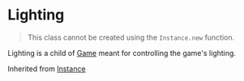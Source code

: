 # Lighting
> This class cannot be created using the `Instance.new` function.

Lighting is a child of [Game](../Game) meant for controlling the game's lighting.

Inherited from [Instance](../Instance)
